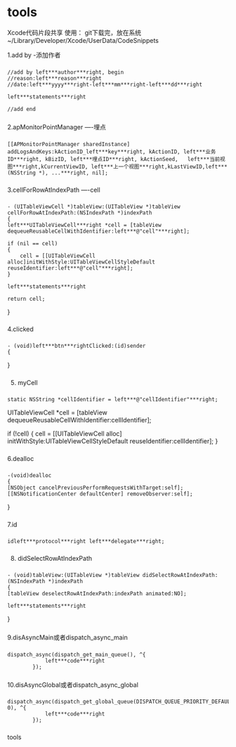 tools
=====

Xcode代码片段共享
使用：
    git下载完，放在系统~/Library/Developer/Xcode/UserData/CodeSnippets

1.add by	-添加作者
###
    //add by left***author***right, begin
    //reason:left***reason***right
    //date:left***yyyy***right-left***mm***right-left***dd***right
    
    left***statements***right
    
    //add end
###

2.apMonitorPointManager	—-埋点
###
	[[APMonitorPointManager sharedInstance] addLogsAndKeys:kActionID_left***key***right, kActionID, left***业务ID***right, kBizID, left***埋点ID***right, kActionSeed,   left***当前视图***right,kCurrentViewID, left***上一个视图***right,kLastViewID,left***(NSString *), ...***right, nil];
###


3.cellForRowAtIndexPath	—-cell
###
	- (UITableViewCell *)tableView:(UITableView *)tableView cellForRowAtIndexPath:(NSIndexPath *)indexPath
	{
    left***UITableViewCell***right *cell = [tableView dequeueReusableCellWithIdentifier:left***@"cell"***right];
    
    if (nil == cell)
    {
        cell = [[UITableViewCell alloc]initWithStyle:UITableViewCellStyleDefault reuseIdentifier:left***@"cell"***right];
    }
    
    left***statements***right
    
    return cell;
}
###

4.clicked
###
	- (void)left***btn***rightClicked:(id)sender
	{
    
}
###

5. myCell
###
	static NSString *cellIdentifier = left***@"cellIdentifier"***right;
UITableViewCell *cell = [tableView dequeueReusableCellWithIdentifier:cellIdentifier];

if (!cell)
{
    cell = [[UITableViewCell alloc] initWithStyle:UITableViewCellStyleDefault reuseIdentifier:cellIdentifier];
}
###

6.dealloc
###
	-(void)dealloc
	{
    [NSObject cancelPreviousPerformRequestsWithTarget:self];
    [[NSNotificationCenter defaultCenter] removeObserver:self];
}
###

7.id
###
	idleft***protocol***right left***delegate***right;
###

8. didSelectRowAtIndexPath
###
	- (void)tableView:(UITableView *)tableView didSelectRowAtIndexPath:(NSIndexPath *)indexPath
	{
    [tableView deselectRowAtIndexPath:indexPath animated:NO];
    
    left***statements***right
}
###

9.disAsyncMain或者dispatch_async_main
###
	dispatch_async(dispatch_get_main_queue(), ^{
                left***code***right
            });
###

10.disAsyncGlobal或者dispatch_async_global
###
	dispatch_async(dispatch_get_global_queue(DISPATCH_QUEUE_PRIORITY_DEFAULT, 0), ^{
                left***code***right
            });
###


tools
